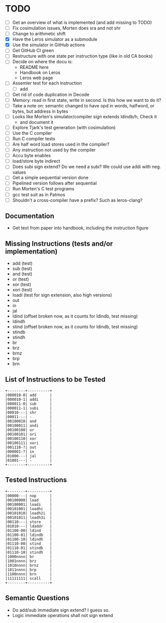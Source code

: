 # TODO

 - [ ] Get an overview of what is implemented (and add missing to TODO)
 - [ ] Fix cosimulation issues, Morten does sra and not shr
 - [ ] Change to arithmetic shift
 - [x] Have the Leros simulator as a submodule
 - [x] Use the simulator in GitHub actions
 - [ ] Get GitHub CI green
 - [ ] Restructure with one state per instruction type (like in old CA books)
 - [ ] Decide on where the docu is:
   * README here
   * Handbook on Leros
   * Leros web page
 - [ ] Assemler test for each instruction
   - [ ] add
 - [ ] Get rid of code duplication in Decode
 - [ ] Memory: read in first state, write in second. Is this how we want to do it?
 - [ ] Take a note on: semantic changed to have opd in words, halfword, or bytes, but address in bytes
 - [ ] Looks like Morten's simulator/compiler sign extends ldindb/h, Check it
   * and document it
 - [ ] Explore Tjark's test generation (with cosimulation)
 - [ ] Use the C compiler 
 - [ ] Run C compiler tests 
 - [ ] Are half word load stores used in the compiler? 
 - [ ] Any instruction not used by the compiler 
 - [ ] Accu byte enables 
 - [ ] load/store byte indirect 
 - [ ] Does subi sign extend? Do we need a subi? We could use addi with neg. values 
 - [ ] Get a simple sequential version done 
 - [ ] Pipelined version follows after sequential 
 - [ ] Run Morten's C test programs 
 - [ ] gcc test suit as in Patmos
 - [ ] Shouldn't a cross-compiler have a prefix? Such as leros-clang?

## Documentation

 * Get text from paper into handbook, including the instruction figure

## Missing Instructions (tests and/or implementation)

* add (test)
* sub (test)
* and (test)
* or (test)
* xor (test)
* xori (test)
* loadi (test for sign extension, also high versions)
* out
* in
* jal
* ldind (offset broken now, as it counts for ldindb, test missing)
* ldindh
* stind (offset broken now, as it counts for ldindb, test missing)
* stindb
* stindh
* br
* brz
* brnz
* brp
* brn

## List of Instructions to be Tested

```aidl
+--------+----------+
|000010-0| add      |
|000010-1| addi     |
|000011-0| sub      |
|000011-1| subi     |
|00010---| shr      |
|00011---| -        |
|00100010| and      |
|00100011| andi     |
|00100100| or       |
|00100101| ori      |
|00100110| xor      |
|00100111| xori     |
|001110-?| out      |
|000001-?| in       |
|01000---| jal      |
|01001---| -        |
+--------+----------+
```

## Tested Instructions

```aidl
+--------+----------+
|00000---| nop      |
|00100000| load     |
|00100001| loadi    |
|00101001| loadhi   |
|00101010| loadh2i  |
|00101011| loadh3i  |
|00110---| store    |
|01010---| ldaddr   |
|01100-00| ldind    |
|01100-01| ldindb   |
|01100-10| ldindh   |
|01110-00| stind    |
|01110-01| stindb   |
|01110-10| stindh   |
|1000nnnn| br       |
|1001nnnn| brz      |
|1010nnnn| brnz     |
|1011nnnn| brp      |
|1100nnnn| brn      |
|11111111| scall    |
+--------+----------+
```
## Semantic Questions

 * Do add/sub immediate sign extend? I guess so.
 * Logic immediate operations shall not sign extend
